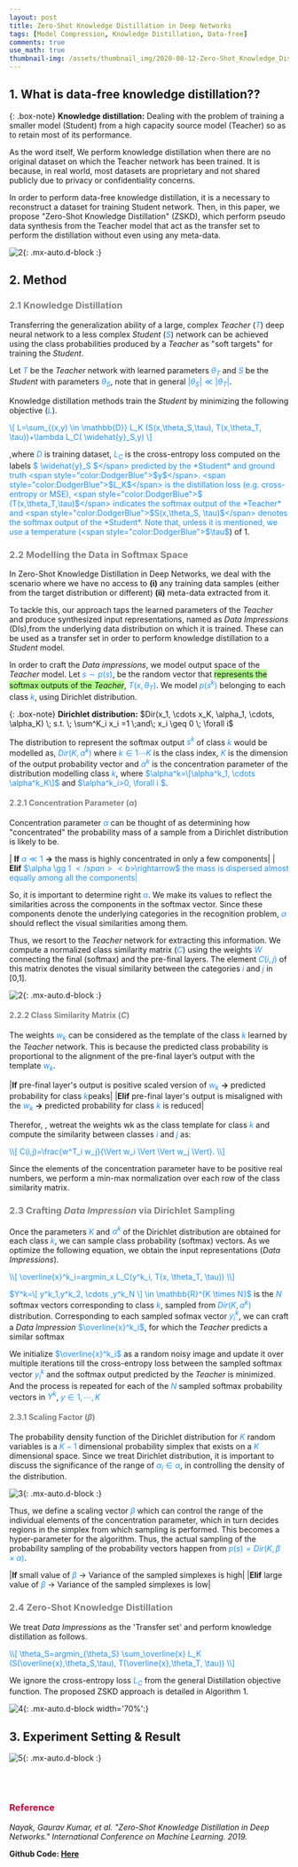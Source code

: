 ```yaml
---
layout: post
title: Zero-Shot Knowledge Distillation in Deep Networks
tags: [Model Compression, Knowledge Distillation, Data-free]
comments: true
use_math: true
thumbnail-img: /assets/thumbnail_img/2020-08-12-Zero-Shot_Knowledge_Distillation_in_Deep_Networks/post.PNG
---
```


## 1. What is data-free knowledge distillation??  
{: .box-note}
**Knowledge distillation:** Dealing with the problem of training a smaller model (Student) from a high capacity source model (Teacher) so as to retain most of its performance.

As the word itself, We perform knowledge distillation when there are no original dataset on which the Teacher network has been trained. It is because, in real world, most datasets are proprietary and not shared publicly due to privacy or confidentiality concerns. 

In order to perform data-free knowledge distillation, it is a necessary to reconstruct a dataset for training Student network. Then, in this paper, we propose "Zero-Shot Knowledge Distillation" (ZSKD), which perform pseudo data synthesis from the Teacher model that act as the transfer set to perform the distillation without even using any meta-data.

![2](https://da2so.github.io/assets/post_img/2020-08-12-Zero-Shot_Knowledge_Distillation_in_Deep_Networks/1.png){: .mx-auto.d-block :}


## 2. Method

### <span style="color:gray"> 2.1 Knowledge Distillation </span>

Transferring the generalization ability of a large, complex _Teacher_ (<span style="color:DodgerBlue">$T$</span>) deep neural network to a less complex _Student_ (<span style="color:DodgerBlue">$S$</span>) network can be achieved using the class probabilities produced by a _Teacher_ as "soft targets" for training the _Student_.


Let <span style="color:DodgerBlue">$T$</span> be the _Teacher_ network with learned parameters <span style="color:DodgerBlue">$\theta_T$</span> and <span style="color:DodgerBlue">$S$</span> be the _Student_ with parameters <span style="color:DodgerBlue">$\theta_S$</span>, note that in general <span style="color:DodgerBlue">$\vert \theta_S \vert \ll \vert \theta_T \vert$</span>.


Knowledge distillation methods train the _Student_ by minimizing the following objective (<span style="color:DodgerBlue">$L$</span>).

<span style="color:DodgerBlue">\\[
L=\sum_{(x,y) \in \mathbb{D}} L_K (S(x,\theta_S,\tau), T(x,\theta_T, \tau))+\lambda L_C( \widehat{y}_S,y)
\\] </span>

,where <span style="color:DodgerBlue">$D$</span> is training dataset, <span style="color:DodgerBlue">$L_C$</span> is the cross-entropy loss computed on the labels <span style="color:DodgerBlue">$ \widehat{y}_S $</span> predicted by the *Student* and ground truth <span style="color:DodgerBlue">$y$</span>. <span style="color:DodgerBlue">$L_K$</span> is the distillation loss (e.g. cross-entropy or MSE), <span style="color:DodgerBlue">$ (T(x,\theta_T,\tau)$</span> indicates the softmax output of the *Teacher* and <span style="color:DodgerBlue">$S(x,\theta_S, \tau)$</span> denotes the softmax output of the *Student*. Note that, unless it is mentioned, we use a temperature (<span style="color:DodgerBlue">$\tau$</span>) of 1.



### <span style="color:gray"> 2.2 Modelling the Data in Softmax Space</span>

In Zero-Shot Knowledge Distillation in Deep Networks, we deal with the scenario where we have no access to **(i)** any training data samples (either from the target distribution or different) **(ii)** meta-data extracted from it.

To tackle this, our approach taps the learned parameters of the *Teacher* and produce synthesized input representations, named as *Data Impressions* (DIs),from the underlying data distribution on which it is trained. These can be used as a transfer set in order to perform knowledge distillation to a *Student* model.


In order to craft the *Data impressions*, we model output space of the *Teacher* model. Let <span style="color:DodgerBlue">$s \sim p(s)$</span>, be the random vector that <span style="background-color: #B1FF8C">represents the softmax outputs of the *Teacher*</span>, <span style="color:DodgerBlue">$T(x, \theta_T)$</span>. We model <span style="color:DodgerBlue">$p(s^k)$</span> belonging to each class <span style="color:DodgerBlue">$k$</span>, using Dirichlet distribution.


{: .box-note}
**Dirichlet distribution:**  $Dir(x_1, \cdots x_K, \alpha_1, \cdots, \alpha_K) \; s.t. \; \sum^K_i x_i =1 \;and\; x_i \geq 0 \; \forall i$


The distribution to represent the softmax output <span style="color:DodgerBlue">$s^k$</span> of class <span style="color:DodgerBlue">$k$</span> would be modelled as, <span style="color:DodgerBlue">$Dir(K,\alpha^k)$</span> where <span style="color:DodgerBlue">$k \in {1 \cdots K}$</span> is the class index, <span style="color:DodgerBlue">$K$</span> is the dimension of the output probability vector and <span style="color:DodgerBlue">$\alpha^k$</span> is the concentration parameter of the distribution modelling class <span style="color:DodgerBlue">$k$</span>, where <span style="color:DodgerBlue">$\alpha^k=\[\alpha^k_1, \cdots \alpha^k_K\]$</span> and <span style="color:DodgerBlue">$\alpha^k_i>0, \forall i $</span>.


#### <span style="color:gray"> 2.2.1 Concentration Parameter ($\alpha$)</span>

Concentration parameter <span style="color:DodgerBlue">$\alpha$</span> can be thought of as determining how "concentrated" the probability mass of a sample from a Dirichlet distribution is likely to be.


| <b>If</b> <span style="color:DodgerBlue">$\alpha \ll 1$</span> <b>$\rightarrow$</b> the mass is highly concentrated in only a few components|
| <b>Elif</b> <span style="color:DodgerBlue">$\alpha \gg 1 $</span> <b>$\rightarrow$</b> the mass is dispersed almost equally among all the components|

So, it is important to determine right <span style="color:DodgerBlue">$\alpha$</span>. We make its values to reflect the similarities across the components in the softmax vector. Since these components denote the underlying categories in the recognition problem, <span style="color:DodgerBlue">$\alpha$</span> should reflect the visual similarities among them.


Thus, we resort to the *Teacher* network for extracting this information. We compute a normalized class similarity matrix (<span style="color:DodgerBlue">$C$</span>) using the weights <span style="color:DodgerBlue">$W$</span> connecting the final (softmax) and the pre-final layers. The element <span style="color:DodgerBlue">$C(i,j)$</span> of this matrix denotes the visual similarity between the categories <span style="color:DodgerBlue">$i$</span> and <span style="color:DodgerBlue">$j$</span> in [0,1].


![2](https://da2so.github.io/assets/post_img/2020-08-12-Zero-Shot_Knowledge_Distillation_in_Deep_Networks/2.PNG){: .mx-auto.d-block :}

#### <span style="color:gray"> 2.2.2 Class Similarity Matrix ($C$)</span>

The weights <span style="color:DodgerBlue">$w_k$</span> can be considered as the template of the class <span style="color:DodgerBlue">$k$</span> learned by the *Teacher* network. This is because the predicted class probability is proportional to the alignment of the pre-final layer’s output with the template <span style="color:DodgerBlue">$w_k$</span>.

|<b>If</b> pre-final layer's output is positive scaled version of <span style="color:DodgerBlue">$w_k$</span> <b>$\rightarrow$</b> predicted probability for class <span style="color:DodgerBlue">$k$</span>peaks|
|<b>Elif</b> pre-final layer's output is misaligned with the <span style="color:DodgerBlue">$w_k$</span> <b>$\rightarrow$</b> predicted probability for class <span style="color:DodgerBlue">$k$</span> is reduced|

Therefor, , wetreat the weights wk as the class template for class <span style="color:DodgerBlue">$k$</span> and compute the similarity between classes <span style="color:DodgerBlue">$i$</span> and <span style="color:DodgerBlue">$j$</span> as:

<span style="color:DodgerBlue">
\\[
C(i,j)=\frac{w^T_i w_j}{\Vert w_i \Vert \Vert w_j \Vert}.
\\]
</span>

Since the elements of the concentration parameter have to be positive real numbers, we perform a min-max normalization over each row of the class similarity matrix.

### <span style="color:gray"> 2.3 Crafting *Data Impression* via Dirichlet Sampling</span>

Once the parameters <span style="color:DodgerBlue">$K$</span> and <span style="color:DodgerBlue">$\alpha^k$</span> of the Dirichlet distribution are obtained for each class <span style="color:DodgerBlue">$k$</span>, we can sample class probability (softmax) vectors. As we optimize the following equation, we obtain the input representations (*Data Impressions*).

<span style="color:DodgerBlue">
\\[
\overline{x}^k_i=argmin_x L_C(y^k_i, T(x, \theta_T, \tau))
\\]
</span>

<span style="color:DodgerBlue">$Y^k=\[ y^k_1,y^k_2, \cdots ,y^k_N \] \in \mathbb{R}^{K \times N}$</span> is the <span style="color:DodgerBlue">$N$</span> softmax vectors corresponding to class <span style="color:DodgerBlue">$k$</span>, sampled from <span style="color:DodgerBlue">$Dir(K,\alpha^k)$</span> distribution. Corresponding to each sampled sofmax vector <span style="color:DodgerBlue">$y^k_i$</span>, we can craft a *Data Impression* <span style="color:DodgerBlue">$\overline{x}^k_i$</span>, for which the *Teacher* predicts a similar softmax 
 

We initialize <span style="color:DodgerBlue">$\overline{x}^k_i$</span> as a random noisy image and update it over multiple iterations till the cross-entropy loss between the sampled softmax vector <span style="color:DodgerBlue">$y^k_i$</span> and the softmax output predicted by the *Teacher* is minimized. And the process is repeated for each of the <span style="color:DodgerBlue">$N$</span> sampled softmax probability vectors in <span style="color:DodgerBlue">$Y^k$</span>, <span style="color:DodgerBlue">$y \in {1, \cdots,K}$</span>


#### <span style="color:gray"> 2.3.1 Scaling Factor ($\beta$)</span>

The probability density function of the Dirichlet distribution for <span style="color:DodgerBlue">$K$</span> random variables is a <span style="color:DodgerBlue">$K-1$</span> dimensional probability simplex that exists on a <span style="color:DodgerBlue">$K$</span> dimensional space. Since we treat Dirichlet distribution, it is important to discuss the significance of the range of <span style="color:DodgerBlue">$\alpha_i \in \alpha$</span>, in controlling the density of the distribution.

![3](https://da2so.github.io/assets/post_img/2020-08-12-Zero-Shot_Knowledge_Distillation_in_Deep_Networks/3.png){: .mx-auto.d-block :}

Thus, we define a scaling vector <span style="color:DodgerBlue">$\beta$</span> which can control the range of the individual elements of the concentration parameter, which in turn decides regions in the simplex from which sampling is performed. This becomes a hyper-parameter for the algorithm. Thus, the actual sampling of the probability sampling of the probability vectors happen from <span style="color:DodgerBlue">$p(s)=Dir(K,\beta \times \alpha)$</span>.

|<b>If</b> small value of <span style="color:DodgerBlue">$\beta$</span>  $\rightarrow$ Variance of the sampled simplexes is high|
|<b>Elif</b> large value of <span style="color:DodgerBlue">$\beta$</span>  $\rightarrow$ Variance of the sampled simplexes is low|


### <span style="color:gray"> 2.4 Zero-Shot Knowledge Distillation</span>

We treat *Data Impressions* as the 'Transfer set' and perform knowledge distillation as follows. 

<span style="color:DodgerBlue">
\\[
\theta_S=argmin_{\theta_S} \sum_\overline{x} L_K (S(\overline{x},\theta_S,\tau), T(\overline{x},\theta_T, \tau))
\\]
</span>

We ignore the cross-entropy loss <span style="color:DodgerBlue">$L_C$</span> from the general Distillation objective function. The proposed ZSKD approach is detailed in Algorithm 1. 



![4](https://da2so.github.io/assets/post_img/2020-08-12-Zero-Shot_Knowledge_Distillation_in_Deep_Networks/4.PNG){: .mx-auto.d-block width='70%':}


## 3. Experiment Setting & Result


![5](https://da2so.github.io/assets/post_img/2020-08-12-Zero-Shot_Knowledge_Distillation_in_Deep_Networks/5.png){: .mx-auto.d-block :}


<br />
<br />

### <span style="color:#C70039 ">Reference </span>
*Nayak, Gaurav Kumar, et al. "Zero-Shot Knowledge Distillation in Deep Networks." International Conference on Machine Learning. 2019.*


**Github Code: [Here](https://github.com/da2so/Zero-shot_Knowledge_Distillation)**
